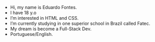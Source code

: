 -  Hi, my name is Eduardo Fontes.
-  I have 18 y.o
-  I’m interested in HTML and CSS.
-  I’m currently studying in one superior school in Brazil called Fatec.
-  My dream is become a Full-Stack Dev.
-  Portuguese/English.

<!---
DuuhZero/DuuhZero is a ✨ special ✨ repository because its `README.md` (this file) appears on your GitHub profile.
You can click the Preview link to take a look at your changes.
--->
